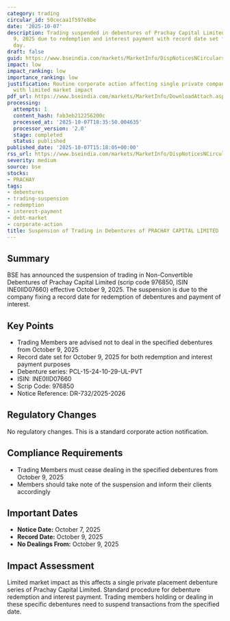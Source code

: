 ```yaml
---
category: trading
circular_id: 50cecaa1f597e8be
date: '2025-10-07'
description: Trading suspended in debentures of Prachay Capital Limited from October
  9, 2025 due to redemption and interest payment with record date set for the same
  day.
draft: false
guid: https://www.bseindia.com/markets/MarketInfo/DispNoticesNCirculars.aspx?Noticeid={968394A2-61D6-49D5-8695-7CEF132EE1F7}&noticeno=20251007-76&dt=10/07/2025&icount=76&totcount=79&flag=0
impact: low
impact_ranking: low
importance_ranking: low
justification: Routine corporate action affecting single private company debenture
  with limited market impact
pdf_url: https://www.bseindia.com/markets/MarketInfo/DownloadAttach.aspx?id=20251007-76&attachedId=
processing:
  attempts: 1
  content_hash: fab3eb212256200c
  processed_at: '2025-10-07T18:35:50.004635'
  processor_version: '2.0'
  stage: completed
  status: published
published_date: '2025-10-07T15:18:05+00:00'
rss_url: https://www.bseindia.com/markets/MarketInfo/DispNoticesNCirculars.aspx?Noticeid={968394A2-61D6-49D5-8695-7CEF132EE1F7}&noticeno=20251007-76&dt=10/07/2025&icount=76&totcount=79&flag=0
severity: medium
source: bse
stocks:
- PRACHAY
tags:
- debentures
- trading-suspension
- redemption
- interest-payment
- debt-market
- corporate-action
title: Suspension of Trading in Debentures of PRACHAY CAPITAL LIMITED
---
```


## Summary

BSE has announced the suspension of trading in Non-Convertible Debentures of Prachay Capital Limited (scrip code 976850, ISIN INE0IID07660) effective October 9, 2025. The suspension is due to the company fixing a record date for redemption of debentures and payment of interest.

## Key Points

- Trading Members are advised not to deal in the specified debentures from October 9, 2025
- Record date set for October 9, 2025 for both redemption and interest payment purposes
- Debenture series: PCL-15-24-10-29-UL-PVT
- ISIN: INE0IID07660
- Scrip Code: 976850
- Notice Reference: DR-732/2025-2026

## Regulatory Changes

No regulatory changes. This is a standard corporate action notification.

## Compliance Requirements

- Trading Members must cease dealing in the specified debentures from October 9, 2025
- Members should take note of the suspension and inform their clients accordingly

## Important Dates

- **Notice Date:** October 7, 2025
- **Record Date:** October 9, 2025
- **No Dealings From:** October 9, 2025

## Impact Assessment

Limited market impact as this affects a single private placement debenture series of Prachay Capital Limited. Standard procedure for debenture redemption and interest payment. Trading members holding or dealing in these specific debentures need to suspend transactions from the specified date.